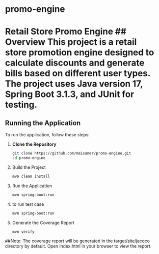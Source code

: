 # promo-engine
# Retail Store Promo Engine  ## Overview  This project is a retail store promotion engine designed to calculate discounts and generate bills based on different user types. The project uses Java version 17, Spring Boot 3.1.3, and JUnit for testing. 
## Running the Application

To run the application, follow these steps:

1. **Clone the Repository**

   ```sh
   git clone https://github.com/maisamer/promo-engine.git
   cd promo-engine

2. Build the Project
   
   ```sh
   mvn clean install

3. Run the Application

   ```sh
   mvn spring-boot:run

4. to run test case
   
   ```sh
   mvn spring-boot:run

5. Generate the Coverage Report

   ```sh
   mvn verify

##Note: The coverage report will be generated in the target/site/jacoco directory by default. Open index.html in your browser to view the report.
   
